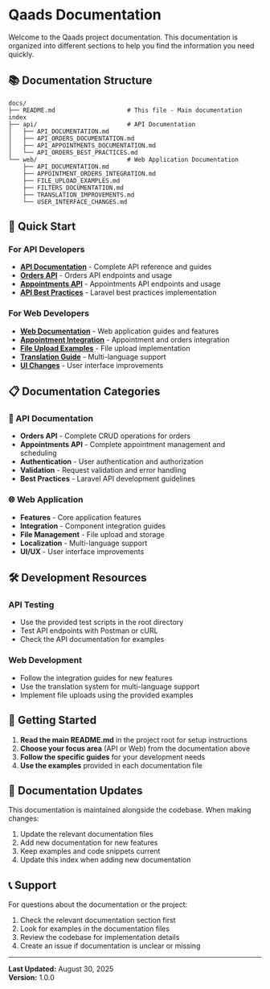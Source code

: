 # Qaads Documentation

Welcome to the Qaads project documentation. This documentation is organized into different sections to help you find the information you need quickly.

## 📚 Documentation Structure

```
docs/
├── README.md                    # This file - Main documentation index
├── api/                         # API Documentation
│   ├── API_DOCUMENTATION.md
│   ├── API_ORDERS_DOCUMENTATION.md
│   ├── API_APPOINTMENTS_DOCUMENTATION.md
│   └── API_ORDERS_BEST_PRACTICES.md
└── web/                         # Web Application Documentation
    ├── API_DOCUMENTATION.md
    ├── APPOINTMENT_ORDERS_INTEGRATION.md
    ├── FILE_UPLOAD_EXAMPLES.md
    ├── FILTERS_DOCUMENTATION.md
    ├── TRANSLATION_IMPROVEMENTS.md
    └── USER_INTERFACE_CHANGES.md
```

## 🚀 Quick Start

### For API Developers

-   **[API Documentation](api/)** - Complete API reference and guides
-   **[Orders API](api/API_ORDERS_DOCUMENTATION.md)** - Orders API endpoints and usage
-   **[Appointments API](api/API_APPOINTMENTS_DOCUMENTATION.md)** - Appointments API endpoints and usage
-   **[API Best Practices](api/API_ORDERS_BEST_PRACTICES.md)** - Laravel best practices implementation

### For Web Developers

-   **[Web Documentation](web/)** - Web application guides and features
-   **[Appointment Integration](web/APPOINTMENT_ORDERS_INTEGRATION.md)** - Appointment and orders integration
-   **[File Upload Examples](web/FILE_UPLOAD_EXAMPLES.md)** - File upload implementation
-   **[Translation Guide](web/TRANSLATION_IMPROVEMENTS.md)** - Multi-language support
-   **[UI Changes](web/USER_INTERFACE_CHANGES.md)** - User interface improvements

## 📋 Documentation Categories

### 🔌 API Documentation

-   **Orders API** - Complete CRUD operations for orders
-   **Appointments API** - Complete appointment management and scheduling
-   **Authentication** - User authentication and authorization
-   **Validation** - Request validation and error handling
-   **Best Practices** - Laravel API development guidelines

### 🌐 Web Application

-   **Features** - Core application features
-   **Integration** - Component integration guides
-   **File Management** - File upload and storage
-   **Localization** - Multi-language support
-   **UI/UX** - User interface improvements

## 🛠️ Development Resources

### API Testing

-   Use the provided test scripts in the root directory
-   Test API endpoints with Postman or cURL
-   Check the API documentation for examples

### Web Development

-   Follow the integration guides for new features
-   Use the translation system for multi-language support
-   Implement file uploads using the provided examples

## 📖 Getting Started

1. **Read the main README.md** in the project root for setup instructions
2. **Choose your focus area** (API or Web) from the documentation above
3. **Follow the specific guides** for your development needs
4. **Use the examples** provided in each documentation file

## 🔄 Documentation Updates

This documentation is maintained alongside the codebase. When making changes:

1. Update the relevant documentation files
2. Add new documentation for new features
3. Keep examples and code snippets current
4. Update this index when adding new documentation

## 📞 Support

For questions about the documentation or the project:

1. Check the relevant documentation section first
2. Look for examples in the documentation files
3. Review the codebase for implementation details
4. Create an issue if documentation is unclear or missing

---

**Last Updated:** August 30, 2025  
**Version:** 1.0.0
